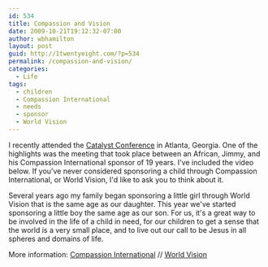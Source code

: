 ```yaml
---
id: 534
title: Compassion and Vision
date: 2009-10-21T19:12:32-07:00
author: wbhamilton
layout: post
guid: http://1twentyeight.com/?p=534
permalink: /compassion-and-vision/
categories:
  - Life
tags:
  - children
  - Compassion International
  - needs
  - sponsor
  - World Vision
---
```

I recently attended the [Catalyst Conference](http://www.catalystconference.com/) in Atlanta, Georgia. One of the highlights was the meeting that took place between an African, Jimmy, and his Compassion International sponsor of 19 years. I've included the video below. If you've never considered sponsoring a child through Compassion International, or World Vision, I'd like to ask you to think about it.

Several years ago my family began sponsoring a little girl through World Vision that is the same age as our daughter. This year we've started sponsoring a little boy the same age as our son. For us, it's a great way to be involved in the life of a child in need, for our children to get a sense that the world is a very small place, and to live out our call to be Jesus in all spheres and domains of life.

More information: [Compassion International](http://www.compassion.com/) // [World Vision](http://www.worldvision.org/)
